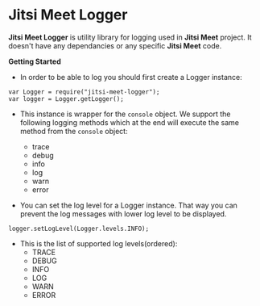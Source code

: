 # Jitsi Meet Logger

**Jitsi Meet Logger** is utility library for logging used in **Jitsi Meet** project. It doesn't have any dependancies or any specific **Jitsi Meet** code.

**Getting Started**

* In order to be able to log you should first create a Logger instance:
```
var Logger = require("jitsi-meet-logger");
var logger = Logger.getLogger();
```

* This instance is wrapper for the ```console``` object. We support the following logging methods which at the end will execute the same method from the ```console``` object:
    * trace
    * debug
    * info
    * log
    * warn
    * error



* You can set the log level for a Logger instance. That way you can prevent the log messages with lower log level to be displayed.
```
logger.setLogLevel(Logger.levels.INFO);
```

* This is the list of supported log levels(ordered):
    * TRACE
    * DEBUG
    * INFO
    * LOG
    * WARN
    * ERROR
